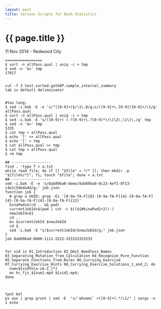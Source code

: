 ```yaml
---
layout: post
title: Various Scripts for Bash Statistics
---
```


{{ page.title }}
================

<p class="meta">11 Nov 2014 - Redwood City</p>

    =================
    $ sort -n allPass.qual | uniq -c > tmp
    $ sed -n '$=' tmp
    17917


    cut -f 3 test.sorted.gatkDP.sample_interval_summary
    tab is default delimninator


    #too long:
    $ sed -i.bak -E -e 's/^([0-9]+)$/\1\.0/g;s/([0-9]+\.[0-9])[0-9]+/\1/g' allPass.qual
    $ sort -n allPass.qual | uniq -c > tmp
    $ sed -i.bak -E 's/([0-9]+) (-?[0-9]+\.?[0-9]*)/\[\2\,\1\]\,/g' tmp
    $ sed -n '$=' tmp
    5335
    $ cat tmp > allPass.qual
    $ echo ']' >> allPass.qual
    $ echo '[' > tmp
    $ cat allPass.qual >> tmp
    $ cat tmp > allPass.qual
    $ rm tmp

    ## ------------------
    find . -type f > a.txt
    while read file; do if [[ "$file" = */* ]]; then mkdir -p "${file%/*}"; fi; touch "$file"; done < a.txt
    ## ------------------
    sed -i.bak -E -e 's/8ab89ba0-demo/8ab89ba0-0c23-4ef1-8f13-c4e1c5deda4d/g;' job.json
    function job {
      # grep a UUID: grep -Ei '[0-9a-fA-F]{8}-[0-9a-fA-F]{4}-[0-9a-fA-F]{4}-[0-9a-fA-F]{4}-[0-9a-fA-F]{12}'
      binaPwd=$(cd .. && pwd)
      currentJobId=$(pwd | cut -c $((${#binaPwd}+2))-)
      newJobId=$1
      cd ..
      mv $currentJobId $newJobId
      cd $_
      sed -i.bak -E "s/$currentJobId/$newJobId/g;" job.json
    }
    job 8ab89ba0-0000-1111-2222-333333333333


    for vid in 01_Introduction 02_Omit_Needless_Names 03_Separating_Mutation_from_Calculation 04_Recognize_Pure_Function 05_Separate_Functions_from_Rules 06_Currying_Exercise 07_Currying_Exercise_Hints 08_Currying_Exercise_Solutions_1_and_2; do
      num=${vid%%[a-zA-Z_]*}
      mv hc_fjs_${num}.mp4 ${vid}.mp4;
    done



    tput bel
    ps aux | grep grunt | sed -E  "s/`whoami` +([0-9]+).*/\1/" | xargs -n 1 echo
